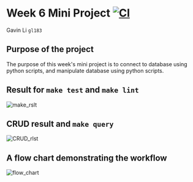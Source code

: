 # Week 6 Mini Project [![CI](https://github.com/nogibjj/Gavin_Li_Week6_Mini_Project/actions/workflows/cicd.yml/badge.svg)](https://github.com/nogibjj/Gavin_Li_Week6_Mini_Project/actions/workflows/cicd.yml)

Gavin Li `gl183`

## Purpose of the project

The purpose of this week's mini project is to connect to database using python scripts, and manipulate database using python scripts.

## Result for `make test` and `make lint`

![make_rslt](./resources/make_test_lint.png)

## CRUD result and `make query`
![CRUD_rlst](./resources/CRUD_rslt.png)

## A flow chart demonstrating the workflow
![flow_chart](./resources/flow_chart.png)


